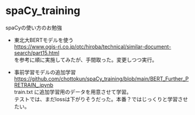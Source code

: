 # spaCy_training
spaCyの使い方のお勉強

- 東北大BERTモデルを使う  
https://www.ogis-ri.co.jp/otc/hiroba/technical/similar-document-search/part15.html  
を参考に順に実施してみたが、手間取った。変更しつつ実行。　

- 事前学習モデルの追加学習
https://github.com/chottokun/spaCy_training/blob/main/BERT_Further_PRETRAIN_.ipynb  
train.txt に追加学習用のデータを用意させて学習。  
テストでは、まだlossは下がりそうだった。本番？ではじっくりと学習させたい。
